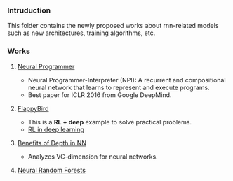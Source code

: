 ### Intruduction
This folder contains the newly proposed works about rnn-related models such as new architectures, training algorithms, etc. 

### Works
1. [Neural Programmer][1]
	- Neural Programmer-Interpreter (NPI): A recurrent and compositional neural network that learns to represent and execute programs. 
	- Best paper for ICLR 2016 from Google DeepMind.

2. [FlappyBird][2]
	- This is a **RL + deep** example to solve practical problems. 
	- [RL in deep learning][3]

3. [Benefits of Depth in NN][4]
	- Analyzes VC-dimension for neural networks. 

4. [Neural Random Forests][5]
	 

[1]:	http://arxiv.org/pdf/1511.06279v4.pdf
[2]:	https://github.com/yenchenlin1994/DeepLearningFlappyBird?utm_campaign=Artificial%2BIntelligence%2BWeekly&utm_medium=email&utm_source=Artificial_Intelligence_Weekly_36
[3]:	http://www.nervanasys.com/demystifying-deep-reinforcement-learning/
[4]:	http://arxiv.org/pdf/1602.04485v1.pdf
[5]:	http://arxiv.org/abs/1604.07143